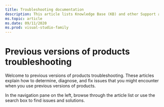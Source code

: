 ```yaml
---
title: Troubleshooting documentation
description: This article lists Knowledge Base (KB) and other Support articles for previous versions of products.
ms.topic: article
ms.date: 09/11/2020
ms.prod: visual-studio-family
---
```

# Previous versions of products troubleshooting

Welcome to previous versions of products troubleshooting. These articles explain how to determine, diagnose, and fix issues that you might encounter when you use previous versions of products.

In the navigation pane on the left, browse through the article list or use the search box to find issues and solutions.
